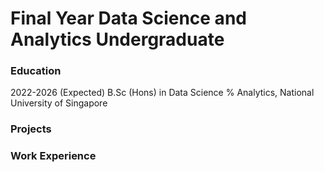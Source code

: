 # Final Year Data Science and Analytics Undergraduate

### Education
2022-2026 (Expected)
B.Sc (Hons) in Data Science % Analytics, National University of Singapore

### Projects

### Work Experience


